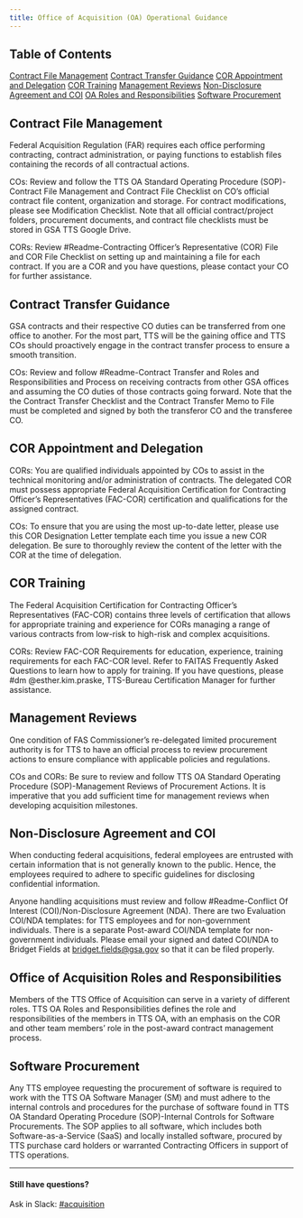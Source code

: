 ```yaml
---
title: Office of Acquisition (OA) Operational Guidance
---
```


## Table of Contents

[Contract File Management](/acquisition-guidance/#Contract-File-Management)
[Contract Transfer Guidance](/acquisition-guidance/#Contract-Transfer-Guidance)
[COR Appointment and Delegation](/acquisition-guidance/#COR-Appointment-and-Delegation)
[COR Training](/acquisition-guidance/#COR-Training)
[Management Reviews](/acquisition-guidance/#Management-Reviews)
[Non-Disclosure Agreement and COI](/acquisition-guidance/#Non-Disclosure-Agreement-and-COI)
[OA Roles and Responsibilities](/acquisition-guidance/#Office-of-Acquisition-Roles-and-Responsibilities)
[Software Procurement](/acquisition-guidance/#Software-Procurement)

## Contract File Management

Federal Acquisition Regulation (FAR) requires each office performing contracting, contract administration, or paying functions to establish files containing the records of all contractual actions.

COs: Review and follow the TTS OA Standard Operating Procedure (SOP)-Contract File Management and Contract File Checklist on CO’s official contract file content, organization and storage. For contract modifications, please see Modification Checklist. Note that all official contract/project folders, procurement documents, and contract file checklists must be stored in GSA TTS Google Drive.

CORs: Review #Readme-Contracting Officer’s Representative (COR) File and COR File Checklist on setting up and maintaining a file for each contract. If you are a COR and you have questions, please contact your CO for further assistance.   

## Contract Transfer Guidance

GSA contracts and their respective CO duties can be transferred from one office to another. For the most part, TTS will be the gaining office and TTS COs should proactively engage in the contract transfer process to ensure a smooth transition.

COs: Review and follow #Readme-Contract Transfer and Roles and Responsibilities and Process on receiving contracts from other GSA offices and assuming the CO duties of those contracts going forward. Note that the the Contract Transfer Checklist and the Contract Transfer Memo to File must be completed and signed by both the transferor CO and the transferee CO.

## COR Appointment and Delegation

CORs: You are qualified individuals appointed by COs to assist in the technical monitoring and/or administration of contracts. The delegated COR must possess appropriate Federal Acquisition Certification for Contracting Officer’s Representatives (FAC-COR) certification and qualifications for the assigned contract.

COs: To ensure that you are using the most up-to-date letter, please use this COR Designation Letter template each time you issue a new COR delegation. Be sure to thoroughly review the content of the letter with the COR at the time of delegation.

## COR Training

The Federal Acquisition Certification for Contracting Officer’s Representatives (FAC-COR) contains three levels of certification that allows for appropriate training and experience for CORs managing a range of various contracts from low-risk to high-risk and complex acquisitions.

CORs: Review FAC-COR Requirements for education, experience, training requirements for each FAC-COR level. Refer to FAITAS Frequently Asked Questions to learn how to apply for training. If you have questions, please #dm @esther.kim.praske, TTS-Bureau Certification Manager for further assistance.  

## Management Reviews

One condition of FAS Commissioner’s re-delegated limited procurement authority is for TTS to have an official process to review procurement actions to ensure compliance with applicable policies and regulations.

COs and CORs: Be sure to review and follow TTS OA Standard Operating Procedure (SOP)-Management Reviews of Procurement Actions. It is imperative that you add sufficient time for management reviews when developing acquisition milestones.

## Non-Disclosure Agreement and COI
When conducting federal acquisitions, federal employees are entrusted with certain information that is not generally known to the public. Hence, the employees required to adhere to specific guidelines for disclosing confidential information.

Anyone handling acquisitions must review and follow #Readme-Conflict Of Interest (COI)/Non-Disclosure Agreement (NDA). There are two Evaluation COI/NDA templates: for TTS employees and for non-government individuals. There is a separate Post-award COI/NDA template for non-government individuals. Please email your signed and dated COI/NDA to Bridget Fields at bridget.fields@gsa.gov so that it can be filed properly.

## Office of Acquisition Roles and Responsibilities

Members of the TTS Office of Acquisition can serve in a variety of different roles. TTS OA Roles and Responsibilities defines the role and responsibilities of the members in TTS OA, with an emphasis on the COR and other team members’ role in the post-award contract management process.

## Software Procurement

Any TTS employee requesting the procurement of software is required to work with the TTS OA Software Manager (SM) and must adhere to the internal controls and procedures for the purchase of software found in TTS OA Standard Operating Procedure (SOP)-Internal Controls for Software Procurements. The SOP applies to all software, which includes both Software-as-a-Service (SaaS) and locally installed software, procured by TTS purchase card holders or warranted Contracting Officers in support of TTS operations.

---

#### Still have questions?

Ask in Slack: [#acquisition](https://gsa-tts.slack.com/messages/acquisition)

